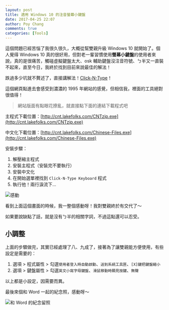 ```yaml
---
layout: post
title: 適用 Windows 10 的注音螢幕小鍵盤
date: 2017-04-25 22:07
author: Poy Chang
comments: true
categories: [Tools]
---
```

這個問題已經苦惱了我很久很久，大概從幫雙親升級 Windows 10 就開始了。個人覺得 Windows 10 真的很好用，但對老一輩習慣使用**螢幕小鍵盤**的使用者來說，真的是很痛苦，觸碰虛擬鍵盤太大、osk 輔助鍵盤沒注音符號、ㄅ半又一直裝不起來，直至今日，我終於找到目前來說最佳的解法！

跌過多少坑就不贅述了，直接講解法！[Click-N-Type](http://cnt.lakefolks.com/)！

這個網頁點進去會感受到濃濃的 1995 年網站的感覺，但相信我，裡面的工具絕對很值得！

>網站版面有點眼花撩亂，就直接點下面的連結下載程式吧

主程式下載位置：[http://cnt.lakefolks.com/CNTzip.exe](http://cnt.lakefolks.com/CNTzip.exe)

中文化下載位置：[http://cnt.lakefolks.com/Chinese-Files.exe](http://cnt.lakefolks.com/Chinese-Files.exe)

安裝步驟：
1. 解壓縮主程式
2. 安裝主程式（安裝完不要執行）
3. 安裝中文化
4. 在開始選單裡找到 `Click-N-Type Keyboard` 程式
5. 執行他！兩行淚流下...

![感動](http://i.imgur.com/nppMO3Y.png)

看到上面這個畫面的時候，我一整個感動呀！我對雙親終於有交代了～

如果要說缺點了話，就是沒有ㄅ半的相關字詞，不過這點還可以忍受。

## 小調整

上面的步驟做完，其實已經處理了八、九成了，接著為了讓雙親能方便使用，有些設定是需要的：

1. 選項 > 程式屬性 > 勾選`使用者登入時自動啟動`、`送到系統工具匣`、`[X]鍵把鍵盤縮小`
2. 選項 > 鍵盤屬性 > 勾選`英文小寫字母鍵盤`、`滑鼠移動時顯見按鍵`、`無聲`

以上都是小設定，因需要而異。

最後來個和 Word 一起的紀念照，感動呀～

![和 Word 的紀念留照](http://i.imgur.com/dJqnjsB.png)
